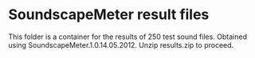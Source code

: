 SoundscapeMeter result files
=========

This folder is a container for the results of 250 test sound files. Obtained using SoundscapeMeter.1.0.14.05.2012. Unzip results.zip to proceed.
